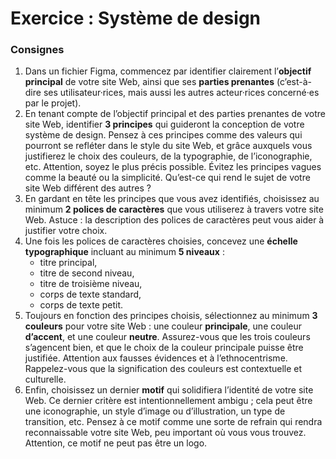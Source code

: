 # Exercice : Système de design

### Consignes

1. Dans un fichier Figma, commencez par identifier clairement l’**objectif principal** de votre site Web, ainsi que ses **parties prenantes** (c’est-à-dire ses utilisateur·rices, mais aussi les autres acteur·rices concerné·es par le projet). 
2. En tenant compte de l’objectif principal et des parties prenantes de votre site Web, identifier **3 principes** qui guideront la conception de votre système de design. Pensez à ces principes comme des valeurs qui pourront se refléter dans le style du site Web, et grâce auxquels vous justifierez le choix des couleurs, de la typographie, de l’iconographie, etc. Attention, soyez le plus précis possible. Évitez les principes vagues comme la beauté ou la simplicité. Qu’est-ce qui rend le sujet de votre site Web différent des autres ?
3. En gardant en tête les principes que vous avez identifiés, choisissez au minimum **2 polices de caractères** que vous utiliserez à travers votre site Web. Astuce : la description des polices de caractères peut vous aider à justifier votre choix.
4. Une fois les polices de caractères choisies, concevez une **échelle typographique** incluant au minimum **5 niveaux** : 
    - titre principal,
    - titre de second niveau,
    - titre de troisième niveau,
    - corps de texte standard,
    - corps de texte petit.
5. Toujours en fonction des principes choisis, sélectionnez au minimum **3 couleurs** pour votre site Web : une couleur **principale**, une couleur **d’accent**, et une couleur **neutre**. Assurez-vous que les trois couleurs s’agencent bien, et que le choix de la couleur principale puisse être justifiée. Attention aux fausses évidences et à l’ethnocentrisme. Rappelez-vous que la signification des couleurs est contextuelle et culturelle.
6. Enfin, choisissez un dernier **motif** qui solidifiera l’identité de votre site Web. Ce dernier critère est intentionnellement ambigu ; cela peut être une iconographie, un style d’image ou d’illustration, un type de transition, etc. Pensez à ce motif comme une sorte de refrain qui rendra reconnaissable votre site Web, peu important où vous vous trouvez. Attention, ce motif ne peut pas être un logo.